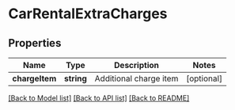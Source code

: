 # CarRentalExtraCharges

## Properties
Name | Type | Description | Notes
------------ | ------------- | ------------- | -------------
**chargeItem** | **string** | Additional charge item | [optional] 

[[Back to Model list]](../README.md#documentation-for-models) [[Back to API list]](../README.md#documentation-for-api-endpoints) [[Back to README]](../README.md)


